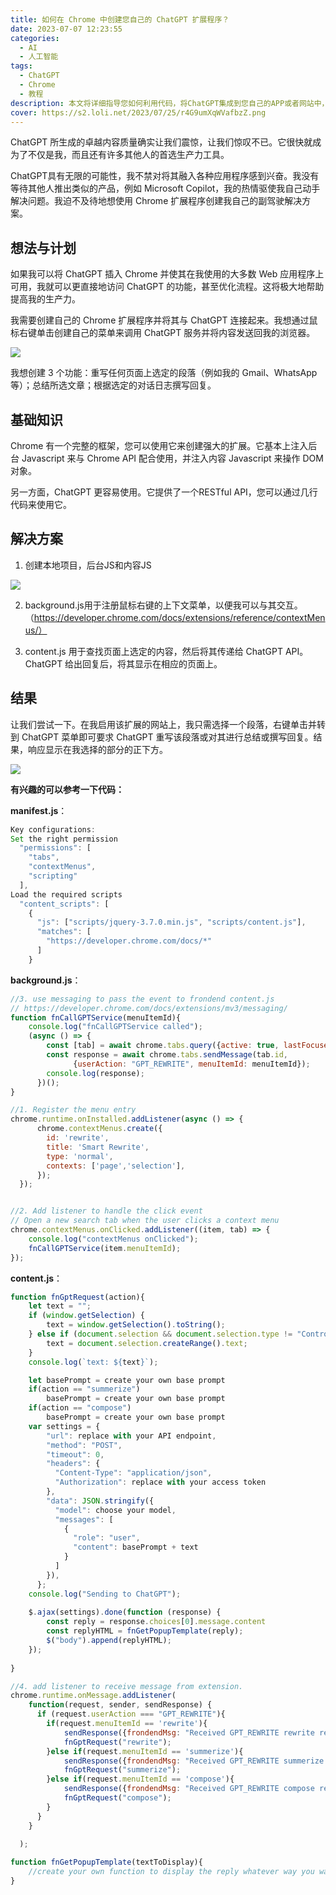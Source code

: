 ```yaml
---
title: 如何在 Chrome 中创建您自己的 ChatGPT 扩展程序？
date: 2023-07-07 12:23:55
categories:
  - AI
  - 人工智能
tags:
  - ChatGPT
  - Chrome
  - 教程
description: 本文将详细指导您如何利用代码，将ChatGPT集成到您自己的APP或者网站中，提高整个程序的生产力。
cover: https://s2.loli.net/2023/07/25/r4G9umXqWVafbzZ.png
---
```


ChatGPT 所生成的卓越内容质量确实让我们震惊，让我们惊叹不已。它很快就成为了不仅是我，而且还有许多其他人的首选生产力工具。

ChatGPT具有无限的可能性，我不禁对将其融入各种应用程序感到兴奋。我没有等待其他人推出类似的产品，例如 Microsoft Copilot，我的热情驱使我自己动手解决问题。我迫不及待地想使用 Chrome 扩展程序创建我自己的副驾驶解决方案。

## 想法与计划

如果我可以将 ChatGPT 插入 Chrome 并使其在我使用的大多数 Web 应用程序上可用，我就可以更直接地访问 ChatGPT 的功能，甚至优化流程。这将极大地帮助提高我的生产力。

我需要创建自己的 Chrome 扩展程序并将其与 ChatGPT 连接起来。我想通过鼠标右键单击创建自己的菜单来调用 ChatGPT 服务并将内容发送回我的浏览器。

![](https://s2.loli.net/2023/07/25/ZcO7jXLC2DEetT1.png)

我想创建 3 个功能：重写任何页面上选定的段落（例如我的 Gmail、WhatsApp 等）；总结所选文章；根据选定的对话日志撰写回复。

## 基础知识

Chrome 有一个完整的框架，您可以使用它来创建强大的扩展。它基本上注入后台 Javascript 来与 Chrome API 配合使用，并注入内容 Javascript 来操作 DOM 对象。

另一方面，ChatGPT 更容易使用。它提供了一个RESTful API，您可以通过几行代码来使用它。

## 解决方案

1. 创建本地项目，后台JS和内容JS

![](https://s2.loli.net/2023/07/25/X5jOt2ybuMIDK7W.png)

2. background.js用于注册鼠标右键的上下文菜单，以便我可以与其交互。（https://developer.chrome.com/docs/extensions/reference/contextMenus/）

3. content.js 用于查找页面上选定的内容，然后将其传递给 ChatGPT API。 ChatGPT 给出回复后，将其显示在相应的页面上。

## 结果

让我们尝试一下。在我启用该扩展的网站上，我只需选择一个段落，右键单击并转到 ChatGPT 菜单即可要求 ChatGPT 重写该段落或对其进行总结或撰写回复。结果，响应显示在我选择的部分的正下方。

![](https://s2.loli.net/2023/07/25/LmicUxzpQarG2nJ.png)

**有兴趣的可以参考一下代码：**

**manifest.js**：

```js
Key configurations: 
Set the right permission
  "permissions": [
    "tabs",
    "contextMenus",
    "scripting"
  ],
Load the required scripts
  "content_scripts": [
    {
      "js": ["scripts/jquery-3.7.0.min.js", "scripts/content.js"],
      "matches": [
        "https://developer.chrome.com/docs/*"
      ]
    }
```

**background.js**：

```js
//3. use messaging to pass the event to frondend content.js
// https://developer.chrome.com/docs/extensions/mv3/messaging/
function fnCallGPTService(menuItemId){
    console.log("fnCallGPTService called");
    (async () => {
        const [tab] = await chrome.tabs.query({active: true, lastFocusedWindow: true});
        const response = await chrome.tabs.sendMessage(tab.id, 
              {userAction: "GPT_REWRITE", menuItemId: menuItemId});
        console.log(response);
      })();
}

//1. Register the menu entry
chrome.runtime.onInstalled.addListener(async () => {
      chrome.contextMenus.create({
        id: 'rewrite',
        title: 'Smart Rewrite',
        type: 'normal',
        contexts: ['page','selection'],
      });
  });


//2. Add listener to handle the click event
// Open a new search tab when the user clicks a context menu
chrome.contextMenus.onClicked.addListener((item, tab) => {
    console.log("contextMenus onClicked");
    fnCallGPTService(item.menuItemId);
});
```

**content.js**：

```js
function fnGptRequest(action){
    let text = "";
    if (window.getSelection) {
        text = window.getSelection().toString();
    } else if (document.selection && document.selection.type != "Control") {
        text = document.selection.createRange().text;
    }
    console.log(`text: ${text}`);

    let basePrompt = create your own base prompt
    if(action == "summerize") 
        basePrompt = create your own base prompt
    if(action == "compose") 
        basePrompt = create your own base prompt
    var settings = {
        "url": replace with your API endpoint,
        "method": "POST",
        "timeout": 0,
        "headers": {
          "Content-Type": "application/json",
          "Authorization": replace with your access token
        },
        "data": JSON.stringify({
          "model": choose your model,
          "messages": [
            {
              "role": "user",
              "content": basePrompt + text
            }
          ]
        }),
      };
    console.log("Sending to ChatGPT");
    
    $.ajax(settings).done(function (response) {
        const reply = response.choices[0].message.content
        const replyHTML = fnGetPopupTemplate(reply);
        $("body").append(replyHTML);
    });
    
}

//4. add listener to receive message from extension. 
chrome.runtime.onMessage.addListener(
    function(request, sender, sendResponse) {
      if (request.userAction === "GPT_REWRITE"){
        if(request.menuItemId == 'rewrite'){
            sendResponse({frondendMsg: "Received GPT_REWRITE rewrite request"});
            fnGptRequest("rewrite");
        }else if(request.menuItemId == 'summerize'){
            sendResponse({frondendMsg: "Received GPT_REWRITE summerize request"});
            fnGptRequest("summerize");
        }else if(request.menuItemId == 'compose'){
            sendResponse({frondendMsg: "Received GPT_REWRITE compose request"});
            fnGptRequest("compose");
        }
      }
    }
    
  );

function fnGetPopupTemplate(textToDisplay){
    //create your own function to display the reply whatever way you want
}
```
